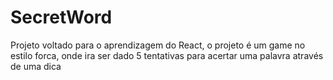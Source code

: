# SecretWord
Projeto voltado para o aprendizagem do React, o projeto é um game no estilo forca, onde ira ser dado 5 tentativas para acertar uma palavra através de uma dica
